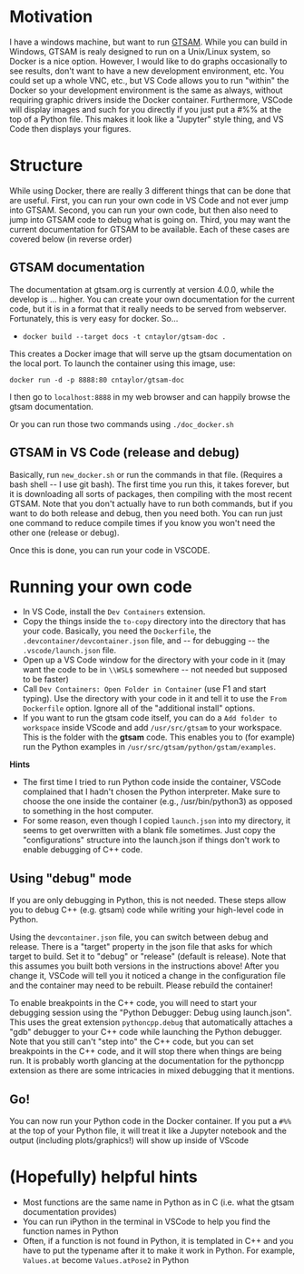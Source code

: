 # Motivation
I have a windows machine, but want to run [GTSAM](https://github.com/borglab/gtsam).  While you can build in Windows, GTSAM is realy designed to run on a Unix/Linux system, so Docker is a nice option.  However, I would like to do graphs occasionally to see results, don't want to have a new development environment, etc.  You could set up a whole VNC, etc., but VS Code allows you to run "within" the Docker so your development environment is the same as always, without requiring graphic drivers inside the Docker container.  Furthermore, VSCode will display images and such for you directly if you just put a #%% at the top of a Python file.  This makes it look like a "Jupyter" style thing, and VS Code then displays your figures.

# Structure
While using Docker, there are really 3 different things that can be done that are useful.  First, you can run your own code in VS Code and not ever jump into GTSAM.  Second, you can run your own code, but then also need to jump into GTSAM code to debug what is going on.  Third, you may want the current documentation for GTSAM to be available.  Each of these cases are covered below (in reverse order)

## GTSAM documentation
The documentation at gtsam.org is currently at version 4.0.0, while the develop is ... higher.  You can create your own documentation for the current code, but it is in a format that it really needs to be served from webserver.  Fortunately, this is very easy for docker. So...
* `docker build --target docs -t cntaylor/gtsam-doc .`

This creates a Docker image that will serve up the gtsam documentation on the local port.  To launch the container using this image, use:

`docker run -d -p 8888:80 cntaylor/gtsam-doc`

I then go to `localhost:8888` in my web browser and can happily browse the gtsam documentation.

Or you can run those two commands using `./doc_docker.sh`


## GTSAM in VS Code (release and debug)
Basically, run `new_docker.sh` or run the commands in that file.  (Requires a bash shell -- I use git bash).  The first time you run this, it takes forever, but it is downloading all sorts of packages, then compiling with the most recent GTSAM.  Note that you don't actually have to run both commands, but if you want to do both release and debug, then you need both.  You can run just one command to reduce compile times if you know you won't need the other one (release or debug).

Once this is done, you can run your code in VSCODE.

# Running your own code
* In VS Code, install the `Dev Containers` extension.  
* Copy the things inside the `to-copy` directory into the directory that has your code.  Basically, you need the `Dockerfile`, the `.devcontainer/devcontainer.json` file, and -- for debugging -- the `.vscode/launch.json` file.
* Open up a VS Code window for the directory with your code in it (may want the code to be in `\\WSL$` somewhere -- not needed but supposed to be faster)
* Call `Dev Containers: Open Folder in Container` (use F1 and start typing).  Use the directory with your code in it and tell it to use the `From Dockerfile` option.  Ignore all of the "additional install" options.  
* If you want to run the gtsam code itself, you can do a `Add folder to workspace` inside VScode and add `/usr/src/gtsam` to your workspace.  This is the folder with the **gtsam** code.  This enables you to (for example) run the Python examples in `/usr/src/gtsam/python/gstam/examples`.  

**Hints**
* The first time I tried to run Python code inside the container, VSCode complained that I hadn't chosen the Python interpreter.  Make sure to choose the one inside the container (e.g., /usr/bin/python3) as opposed to something in the host computer.
* For some reason, even though I copied `launch.json` into my directory, it seems to get overwritten with a blank file sometimes.  Just copy the "configurations" structure into the launch.json if things don't work to enable debugging of C++ code.

## Using "debug" mode
If you are only debugging in Python, this is not needed.  These steps allow you to debug C++ (e.g. gtsam) code while writing your high-level code in Python.

Using the `devcontainer.json` file, you can switch between debug and release.  There is a "target" property in the json file that asks for which target to build.  Set it to "debug" or "release" (default is release).  Note that this assumes you built both versions in the instructions above!  After you change it, VSCode will tell you it noticed a change in the configuration file and the container may need to be rebuilt.  Please rebuild the container!

To enable breakpoints in the C++ code, you will need to start your debugging session using the "Python Debugger: Debug using launch.json".  This uses the great extension `pythoncpp.debug` that automatically attaches a "gdb" debugger to your C++ code while launching the Python debugger.  Note that you still can't "step into" the C++ code, but you can set breakpoints in the C++ code, and it will stop there when things are being run.  It is probably worth glancing at the documentation for the pythoncpp extension as there are some intricacies in mixed debugging that it mentions.

## Go!
You can now run your Python code in the Docker container.  If you put a `#%% `at the top of your Python file, it will treat it like a Jupyter notebook and the output (including plots/graphics!) will show up inside of VScode

# (Hopefully) helpful hints
* Most functions are the same name in Python as in C (i.e. what the gtsam documentation provides)
* You can run iPython in the terminal in VSCode to help you find the function names in Python
* Often, if a function is not found in Python, it is templated in C++ and you have to put the typename after it to make it work in Python.  For example, `Values.at` become `Values.atPose2` in Python

